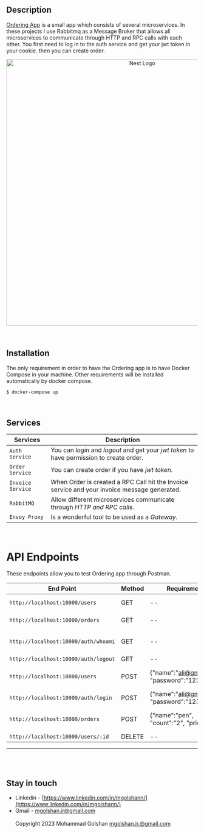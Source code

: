 
## Description

[Ordering App](https://github.com/nestjs/nest) is a small app which consists of several microservices. In these projects I use Rabbitmq as a Message Broker that allows all microservices to communicate through HTTP and RPC calls with each other. You first need to log in to the auth service and get your jwt token in your cookie. then you can create order.

<p align="center">
  <a href="http://nestjs.com/" target="blank"><img src="https://s8.uupload.ir/files/test_zjho.jpg" width="700" alt="Nest Logo" /></a>
</p>

<br>

## Installation
The only requirement in order to have the Ordering app is to have Docker Compose in your machine. Other requirements will be installed automatically by docker compose. 

```bash
$ docker-compose up
```

<br>


## Services
| Services | Description |
| --- | --- |
| `Auth Service` | You can *login* and *logout* and get your *jwt token* to have permission to create order. |
| `Order Service` | You can create order if you have *jwt token*. |
| `Invoice Service` | When Order is created a RPC Call hit the Invoice service and your invoice message generated. |
| `RabbitMQ` | Allow different microservices communicate through *HTTP and RPC calls*. |
| `Envoy Proxy` | Is a wonderful tool to be used as a *Gateway*. |

<br>


# API Endpoints

These endpoints allow you to test Ordering app through Postman.


| End Point | Method | Requirements | Description |
| --- | --- | --- | --- |
| `http://localhost:10000/users` | GET | -- | get list of users. |
| `http://localhost:10000/orders` | GET | -- | get list of orders. |
| `http://localhost:10000/auth/whoami` | GET | -- | get current user. (jwt required) |
| `http://localhost:10000/auth/logout` | GET | -- | logout user. |
| `http://localhost:10000/users` | POST | {"name":"ali@gmail.com", "password":"1234"} | user create. (jwt required)|
| `http://localhost:10000/auth/login` | POST | {"name":"ali@gmail.com", "password":"1234"} | login user. |
| `http://localhost:10000/orders` | POST | {"name":"pen", "count":"2", "price":"10"} | order create. (jwt required)|
| `http://localhost:10000/users/:id` | DELETE | -- | delete user. |



___

<br><br>
## Stay in touch

- Linkedin - [https://www.linkedin.com/in/mgolshann/](https://www.linkedin.com/in/mgolshann/)
- Gmail - [mgolshan.ir@gmail.com](https://gmail.com/)
<br><br>
Copyright 2023 Mohammad Golshan <mgolshan.ir.@gmail.com>
